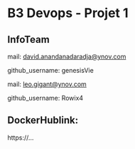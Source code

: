 # B3 Devops - Projet 1

## InfoTeam 
mail: david.anandanadaradja@ynov.com

github​_username: genesisVie

mail: leo.gigant@ynov.com

github​_username: Rowix4

## DockerHublink: 
https://...
